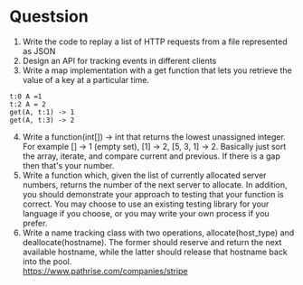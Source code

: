 # Questsion
1. Write the code to replay a list of HTTP requests from a file represented as JSON  
2. Design an API for tracking events in different clients  
3. Write a map implementation with a get function that lets you retrieve the value of a key at a particular time.
```
t:0 A =1
t:2 A = 2
get(A, t:1) -> 1
get(A, t:3) -> 2  
```
4. Write a function(int[]) -> int that returns the lowest unassigned integer. For example [] -> 1 (empty set), [1] -> 2, [5, 3, 1] -> 2. Basically just sort the array, iterate, and compare current and previous. If there is a gap then that's your number.  
5. Write a function which, given the list of currently allocated server numbers, returns the number of the next server to allocate. In addition, you should demonstrate your approach to testing that your function is correct. You may choose to use an existing testing library for your language if you choose, or you may write your own process if you prefer. 
6. Write a name tracking class with two operations, allocate(host_type) and deallocate(hostname). The former should reserve and return the next available hostname, while the latter should release that hostname back into the pool.  
https://www.pathrise.com/companies/stripe 
